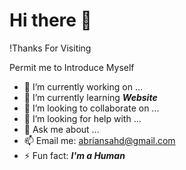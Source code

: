 # Hi there 👋

!Thanks For Visiting

Permit me to Introduce Myself

- 🔭 I’m currently working on ...
- 🌱 I’m currently learning ***Website***
- 👯 I’m looking to collaborate on ...
- 🤔 I’m looking for help with ...
- 💬 Ask me about ...
- 📫 Email me: abriansahd@gmail.com
- ⚡ Fun fact: ***I'm a Human***
